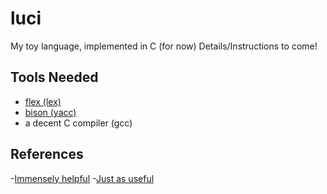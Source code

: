 luci
====

My toy language, implemented in C (for now)
Details/Instructions to come!


Tools Needed
---------------------
- [flex (lex)](http://flex.sourceforge.net/)
- [bison (yacc)](http://www.gnu.org/software/bison/)
- a decent C compiler (gcc)


References
----------
-[Immensely helpful](http://stackoverflow.com/a/2644949)
-[Just as useful](http://gnuu.org/2009/09/18/writing-your-own-toy-compiler/)

